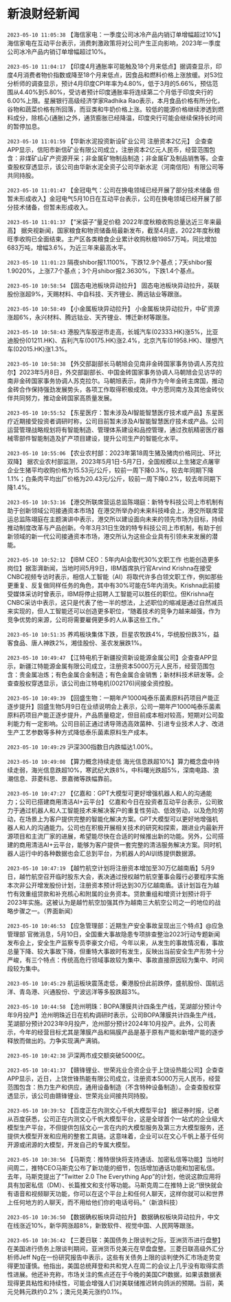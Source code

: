 # 新浪财经新闻
`2023-05-10 11:05:38` 【海信家电：一季度公司冰冷产品内销订单增幅超过10%】海信家电在互动平台表示，消费刺激政策将对公司产生正向影响，2023年一季度公司冰冷产品内销订单增幅超过10%。

`2023-05-10 11:04:17` 【印度4月通胀率可能触及18个月来低点】据调查显示，印度4月消费者物价指数或降至18个月来低点，因食品和燃料价格上涨放缓。对53位分析师的调查显示，预计4月印度CPI年率为4.80%，低于3月的5.66%，预估范围从4.40%到5.80%，受访者预计印度通胀率将连续第二个月低于印度央行的6.00%上限。星展银行高级经济学家Radhika Rao表示，本月食品价格有所分化，谷物和蔬菜价格有所回落，而豆类和牛奶价格上涨。较低的能源价格继续渗透到燃料成分，除核心(通胀)之外，通货膨胀已经降温，印度央行可能会继续保持长时间的暂停加息。

`2023-05-10 11:01:59` 【华新水泥投资新设矿业公司 注册资本2亿元】 企查查APP显示，信阳市新信矿业有限公司成立，注册资本2亿元人民币，经营范围包含：非煤矿山矿产资源开采；非金属矿物制品制造；非金属矿及制品销售等。企查查股权穿透显示，该公司由华新水泥全资子公司华新水泥（河南信阳）有限公司等共同持股。

`2023-05-10 11:01:47` 【金冠电气：公司在换电领域已经开展了部分技术储备 但暂未形成收入】金冠电气5月10日在互动平台表示，公司在换电领域已经开展了部分技术储备，但暂未形成收入。

`2023-05-10 11:01:37` 【“米袋子”量足价稳 2022年度秋粮收购总量达近三年来最高】 据央视新闻，国家粮食和物资储备局最新发布，截至4月底，2022年度秋粮旺季收购已全面结束。主产区各类粮食企业累计收购秋粮19857万吨，同比增加683万吨，增幅3.6%，为近三年来最高水平。

`2023-05-10 11:01:23` 隔夜shibor报1.1100%，下跌12.9个基点；7天shibor报1.9020%，上涨7.7个基点；3个月shibor报2.3630%，下跌1.4个基点。

`2023-05-10 10:58:54` 【固态电池板块异动拉升】 固态电池板块异动拉升，英联股份涨超9%，天赐材料、中自科技、天齐锂业、腾远钴业等跟涨。

`2023-05-10 10:58:49` 【小金属板块异动拉升】 小金属板块异动拉升，中矿资源涨超6%，永兴材料、腾远钴业、天齐锂业、博迁新材等跟涨。

`2023-05-10 10:58:43` 港股汽车股逆市走高，长城汽车(02333.HK)涨5%，比亚迪股份(01211.HK)、吉利汽车(00175.HK)涨2.4%，北京汽车(01958.HK)、理想汽车(02015.HK)涨1.3%。

`2023-05-10 10:58:38` 【外交部副部长马朝旭会见南非金砖国家事务协调人苏克拉尔】2023年5月8日，外交部副部长、中国金砖国家事务协调人马朝旭会见访华的南非金砖国家事务协调人苏克拉尔。马朝旭表示，南非作为今年金砖主席国，推动金砖合作保持强劲发展势头，各项工作取得积极成效。中方愿同南方及其他金砖伙伴共同努力，推动金砖国家高质量发展。

`2023-05-10 10:55:52` 【东星医疗：暂未涉及AI智能智慧医疗技术或产品】东星医疗近期接受投资者调研时称，公司目前暂未涉及AI智能智慧医疗技术或产品。公司运营管理战略规划将有智能制造、管理体系建设和品控管理，通过孜航精密医疗器械零部件智能制造及扩产项目建设，提升公司生产的智能化水平。

`2023-05-10 10:55:06` 【农业农村部：2023年第18周生猪及猪肉价格同比、环比双降】 据农业农村部监测，2023年5月1日-5月7日，全国规模以上生猪定点屠宰企业生猪平均收购价格为15.53元/公斤，较前一周下降0.3%，较去年同期下降1.1%；白条肉平均出厂价格为20.43元/公斤，较前一周下降0.2%，较去年同期下降1.4%。

`2023-05-10 10:53:16` 【港交所联席营运总监陈翊庭：新特专科技公司上市机制有助于创新领域公司接通资本市场】在港交所举办的未来科技峰会上，港交所联席营运总监陈翊庭在主题演讲中表示，港交所以建设面向未来的领先市场为目标，持续推动制度改革与产品创新。今年3月31日生效的特专科技公司上市机制，有助于创新领域的新一代公司接通资本市场，港交所认为这些企业具有引领未来发展的潜能。

`2023-05-10 10:52:12` 【IBM CEO：5年内AI会取代30%文职工作 也能创造更多岗位】据澎湃新闻，当地时间5月9日，IBM首席执行官Arvind Krishna在接受CNBC视频专访时表示，相信人工智能（AI）将取代许多白领文职工作，例如那些更重复、反复做同样任务的角色，其中有30%可能在5年内消失。Krishna此前接受媒体采访时曾表示，IBM将停止招聘人工智能可以胜任的职位。但Krishna在CNBC采访中表示，这只是代表了他一半的想法，上述职位的缩减是通过自然减员来实现的，但人工智能还可以创造更多职位，“随着技术的竞争力越来越强，作为竞争优势的来源，公司将需要雇佣更多的人从事这些工作。”

`2023-05-10 10:51:35` 养鸡板块集体下跌，巨星农牧跌4%，华统股份跌3%，益客食品、唐人神跌2%，湘佳股份、圣农发展跌1%。

`2023-05-10 10:49:47` 【江特电机于新疆投资新设能源金属公司】企查查APP显示，新疆江特能源金属有限公司成立，注册资本5000万元人民币，经营范围包含：贵金属冶炼；有色金属合金制造；有色金属合金销售；新材料技术研发等。企查查股权穿透显示，该公司由江特电机(002176)间接全资控股。

`2023-05-10 10:49:39` 【回盛生物：一期年产1000吨泰乐菌素原料药项目产能正逐步提升】回盛生物5月9日在业绩说明会上表示，公司一期年产1000吨泰乐菌素原料药项目产能正逐步提升，产品质量稳定，但目前成本相对较高，短期对公司盈利能力有一定影响。公司目前正通过诱导筛选高效菌种、引进专业技术人才、改进生产工艺参数等多种方式降低泰乐菌素原料生产成本。

`2023-05-10 10:49:29` 沪深300指数日内跌幅达1.00%。

`2023-05-10 10:49:08` 【算力概念持续走低 海光信息跌超10%】算力概念盘中持续走弱，海光信息跌超10%，寒武纪大跌8%，中科曙光跌超5%，深南电路、浪潮信息、菲菱科思、景嘉微等跌幅靠前。

`2023-05-10 10:47:27` 【亿嘉和：GPT大模型可更好增强机器人和人的沟通能力；公司已搭建商用清洁AI+云平台】 亿嘉和今日在投资者互动平台表示，公司致力于通过机器人和人工智能技术来解决客户的重复性劳动、低效劳动，以及危险劳动，在场景上为客户提供完整的智能化解决方案。GPT大模型可以更好地增强机器人和人的沟通能力。公司也在积极开展相关技术的研究和探索，跟进业内最新开源项目和主流厂家的进展，希望能尽快在合适的时候推出新的功能。另外，公司搭建的商用清洁AI+云平台，能够为客户提供一套完整的清洁服务解决方案。同时机器人运行中的各种数据也会汇总到平台，为机器人的AI训练提供数据源。

`2023-05-10 10:47:19` 【越竹航空计划将注册资本增加至30万亿越南盾】5月9日，越竹航空召开临时股东大会，表决通过授权越竹航空董事会履行必要程序实施本次非公开增发股份计划，注册资本预计将达到30万亿越南盾。该计划旨在为越竹有效重组贷款和补充核心和附属的业务资本。贷款重组和增资计划预计将于2023年实施。这被认为是越竹航空加强其作为越南三大航空公司之一的地位的战略步骤之一。（界面新闻）

`2023-05-10 10:46:53` 【应急管理部：近期生产安全事故呈现出三个特点】@应急管理部 官微消息，5月10日，全国重大事故隐患专项排查整治2023行动专题新闻发布会上，安全生产监察专员李豪文介绍，今年以来，从发生的事故情况看，事故总量下降、较大事故下降，但重特大事故时有发生，反映出当前安全生产形势十分严峻，有三个特点：传统高危行领域事故较为集中、事故直接原因较为集中、时间段较为集中。

`2023-05-10 10:45:29` 航运板块震荡走低，秦港股份此前跌停，盛航股份、国航远洋、青岛港、兴通股份、宁波远洋等多股跌超3%。

`2023-05-10 10:44:58` 【沧州明珠：BOPA薄膜共计四条生产线，芜湖部分预计今年9月投产】沧州明珠近日在机构调研时表示，公司BOPA薄膜共计四条生产线，芜湖部分预计2023年9月投产，沧州部分预计2024年10月投产。此外，公司表示，今年的经营目标尤其是薄膜产品和隔膜产品是基于原有产能和新增产能的逐步释放而做出的。力争实现满产满销。

`2023-05-10 10:42:38` 沪深两市成交额突破5000亿。

`2023-05-10 10:41:37` 【赣锋锂业、世荣兆业合资企业于上饶设热能公司】企查查APP显示，近日，上饶世锋热能有限公司成立，注册资本5000万元人民币，经营范围包含：热力生产和供应，通用设备制造（不含特种设备制造）。企查查股权穿透显示，该公司由赣锋锂业、世荣兆业间接共同持股。

`2023-05-10 10:39:52` 【百度正在内测文心千帆大模型平台】 据证券时报，记者从百度获悉，公司正在内测文心千帆大模型平台，这是全球首个一站式的企业级大模型生产平台，不但提供包括文心一言在内的大模型服务及第三方大模型服务，还提供大模型开发和应用的整套工具链。这意味着，企业可以在文心千帆上基于任何开源或闭源的大模型，开发自己的专属大模型。

`2023-05-10 10:38:56` 【马斯克：推特很快将支持通话、加密私信等功能】当地时间周二，推特CEO马斯克公布了新功能的细节，包括增加通话功能和加密私信。去年，马斯克提出了“Twitter 2.0 The Everything App”的计划，他说这款应用将具有加密私信（DM）、长篇推文和支付等功能。马斯克周二在推特上说:“很快就会有语音和视频聊天功能，你可以在这个平台上和任何人聊天，这样你就可以和世界上任何地方的人聊天，而不用给他们你的电话号码。”（新浪科技）

`2023-05-10 10:36:50` 【数据确权板块异动拉升】 数据确权板块异动拉升，中文在线涨近10%，新华网涨超8%，新致软件、视觉中国、人民网等跟涨。

`2023-05-10 10:36:42` 【三菱日联：美国债务上限谈判之际，亚洲货币进行盘整】在美国进行债务上限谈判期间，亚洲货币兑美元在早盘盘整。三菱日联高级外汇分析师Jeff Ng在一份研究报告中表示，这些有关债务上限的谈判使外汇市场走势变得更加谨慎。他指出，美国总统拜登和共和党人在周二的会议上几乎没有取得实质性进展。他还补充称，市场关注的焦点还在于今晚的美国CPI数据，如果该数据表现得更具粘性和持续性，可能会增强人们对美联储推迟转向鸽派的预期。当前，美元兑韩元跌约0.2%；澳元兑美元涨约0.1%。

